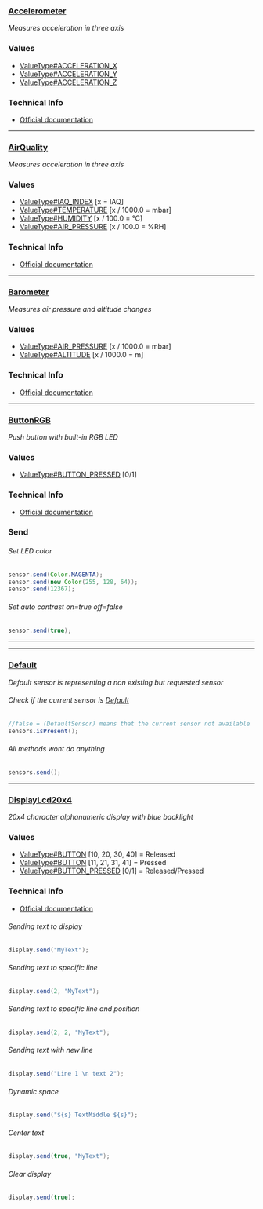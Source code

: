 
### [Accelerometer](src/main/java/berlin/yuna/tinkerforgesensor/model/sensor/bricklet/Accelerometer.java)

*Measures acceleration in three axis*

### Values

* [ValueType#ACCELERATION_X](src/main/java/berlin/yuna/tinkerforgesensor/model/type/ValueType.java)
* [ValueType#ACCELERATION_Y](src/main/java/berlin/yuna/tinkerforgesensor/model/type/ValueType.java)
* [ValueType#ACCELERATION_Z](src/main/java/berlin/yuna/tinkerforgesensor/model/type/ValueType.java)
### Technical Info

* [Official documentation](https://www.tinkerforge.com/de/doc/Hardware/Bricklets/Accelerometer.html)
---

### [AirQuality](src/main/java/berlin/yuna/tinkerforgesensor/model/sensor/bricklet/AirQuality.java)

*Measures acceleration in three axis*

### Values

* [ValueType#IAQ_INDEX](src/main/java/berlin/yuna/tinkerforgesensor/model/type/ValueType.java) [x = IAQ]
* [ValueType#TEMPERATURE](src/main/java/berlin/yuna/tinkerforgesensor/model/type/ValueType.java) [x / 1000.0 = mbar]
* [ValueType#HUMIDITY](src/main/java/berlin/yuna/tinkerforgesensor/model/type/ValueType.java) [x / 100.0 = °C]
* [ValueType#AIR_PRESSURE](src/main/java/berlin/yuna/tinkerforgesensor/model/type/ValueType.java) [x / 100.0 = %RH]
### Technical Info

* [Official documentation](https://www.tinkerforge.com/en/doc/Hardware/Bricklets/Air_Quality.html)
---

### [Barometer](src/main/java/berlin/yuna/tinkerforgesensor/model/sensor/bricklet/Barometer.java)

*Measures air pressure and altitude changes*

### Values

* [ValueType#AIR_PRESSURE](src/main/java/berlin/yuna/tinkerforgesensor/model/type/ValueType.java) [x / 1000.0 = mbar]
* [ValueType#ALTITUDE](src/main/java/berlin/yuna/tinkerforgesensor/model/type/ValueType.java) [x / 1000.0 = m]
### Technical Info

* [Official documentation](https://www.tinkerforge.com/en/doc/Hardware/Bricklets/Barometer.htm)
---

### [ButtonRGB](src/main/java/berlin/yuna/tinkerforgesensor/model/sensor/bricklet/ButtonRGB.java)

*Push button with built-in RGB LED*

### Values

* [ValueType#BUTTON_PRESSED](src/main/java/berlin/yuna/tinkerforgesensor/model/type/ValueType.java) [0/1]
### Technical Info

* [Official documentation](https://www.tinkerforge.com/en/doc/Hardware/Bricklets/RGB_LED_Button.htm)
### Send

###### Set LED color
```java
sensor.send(Color.MAGENTA);
sensor.send(new Color(255, 128, 64));
sensor.send(12367);
```

###### Set auto contrast on=true off=false
```java
sensor.send(true);
```

---

---

### [Default](src/main/java/berlin/yuna/tinkerforgesensor/model/sensor/bricklet/Default.java)

*Default sensor is representing a non existing but requested sensor*

###### Check if the current sensor is [Default](src/main/java/berlin/yuna/tinkerforgesensor/model/sensor/bricklet/Default.java)
```java
//false = (DefaultSensor) means that the current sensor not available
sensors.isPresent();
```

###### All methods wont do anything
```java
sensors.send();
```

---

### [DisplayLcd20x4](src/main/java/berlin/yuna/tinkerforgesensor/model/sensor/bricklet/DisplayLcd20x4.java)
*20x4 character alphanumeric display with blue backlight*
### Values

* [ValueType#BUTTON](src/main/java/berlin/yuna/tinkerforgesensor/model/type/ValueType.java) [10, 20, 30, 40] = Released
* [ValueType#BUTTON](src/main/java/berlin/yuna/tinkerforgesensor/model/type/ValueType.java) [11, 21, 31, 41] = Pressed
* [ValueType#BUTTON_PRESSED](src/main/java/berlin/yuna/tinkerforgesensor/model/type/ValueType.java) [0/1] = Released/Pressed
### Technical Info

* [Official documentation](href=)
###### Sending text to display
```java
display.send("MyText");
```

###### Sending text to specific line
```java
display.send(2, "MyText");
```

###### Sending text to specific line and position
```java
display.send(2, 2, "MyText");
```

###### Sending text with new line
```java
display.send("Line 1 \n text 2");
```

###### Dynamic space
```java
display.send("${s} TextMiddle ${s}");
```

###### Center text
```java
display.send(true, "MyText");
```

###### Clear display
```java
display.send(true);
```